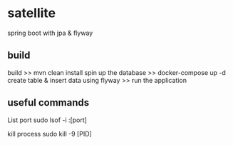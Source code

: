 # satellite

spring boot with jpa &amp; flyway


## build

build >> mvn clean install
spin up the database >> docker-compose up -d
create table & insert data using flyway >> run the application

## useful commands

List port
sudo lsof -i :[port]

kill process
sudo kill -9 [PID]

##
